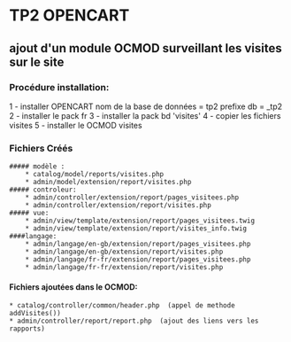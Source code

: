 # TP2 OPENCART
## ajout d'un module OCMOD surveillant les visites sur le site



### Procédure installation:

1 - installer OPENCART
    nom de la base de données = tp2 
    prefixe db = _tp2
2 - installer le pack fr
3 - installer la pack bd 'visites'
4 - copier les fichiers visites
5 - installer le OCMOD visites



### Fichiers Créés
    ##### modèle : 
        * catalog/model/reports/visites.php
        * admin/model/extension/report/visites.php
    ##### controleur:
        * admin/controller/extension/report/pages_visitees.php
        * admin/controller/extension/report/visites.php
    ##### vue:
        * admin/view/template/extension/report/pages_visitees.twig
        * admin/view/template/extension/report/visites_info.twig
    ####langage:
        * admin/langage/en-gb/extension/report/pages_visitees.php
        * admin/langage/en-gb/extension/report/visites.php
        * admin/langage/fr-fr/extension/report/pages_visitees.php   
        * admin/langage/fr-fr/extension/report/visites.php   


#### Fichiers ajoutées dans le OCMOD:    
    * catalog/controller/common/header.php  (appel de methode addVisites())
    * admin/controller/report/report.php  (ajout des liens vers les rapports)

